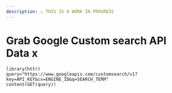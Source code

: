 ```yaml
---
description: ⚠️ THIS IS A WORK IN PROGRESS
---
```


# Grab Google Custom search API Data x

```text
library(httr)
query="https://www.googleapis.com/customsearch/v1?key=API_KEY&cx=ENGINE_ID&q=SEARCH_TERM"
content(GET(query))
```

